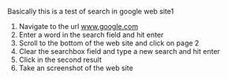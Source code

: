 Basically this is a test of search in google web site1

1. Navigate to the url www.google.com
2. Enter a word in the search field and hit enter
3. Scroll to the bottom of the web site and click on page 2
4. Clear the searchbox field and type a new search and hit enter
5. Click in the second result
6. Take an screenshot of the web site